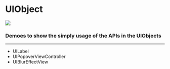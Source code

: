 # UIObject    
![](http://ow1i9ri5b.bkt.clouddn.com/wireframe_notify-1.png)    

###   Demoes to show the simply usage of the APIs in the UIObjects
    
- - - 
    
* UILabel
* UIPopoverViewController
* UIBlurEffectView


